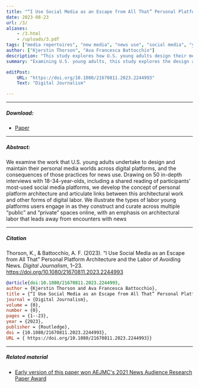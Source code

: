 ```yaml
---
title: "“I Use Social Media as an Escape from All That” Personal Platform Architecture and the Labor of Avoiding News"
date: 2023-08-23
url: /3/
aliases: 
    - /3.html
    - /uploads/3.pdf
tags: ["media repertoires", "new media", "news use", "social media", "youth"]
author: ["Kjerstin Thorson", "Ava Francesca Battocchio"]
description: "This study explores how U.S. young adults design their media worlds across platforms, impacting news use, based on 50 guided interviews on social media." 
summary: "Examining U.S. young adults, this study explores the design and maintenance of personal media across digital platforms and its impact on news use. Through 50 guided interviews using social media, it introduces the concept of personal platform architecture and its relation to digital labor, highlighting how this work often steers users away from news encounters."

editPost:
    URL: "https://doi.org/10.1080/21670811.2023.2244993"
    Text: "Digital Journalism"

---
```


---

##### Download:

- [Paper](/3.pdf)


---

##### Abstract:

We examine the work that U.S. young adults undertake to design and maintain their personal media worlds across digital platforms, and the consequences of those practices for news use. Drawing on 50 in-depth interviews with 18-34-year-olds, including a shared reading of participants’ most-used social media platforms, we develop the concept of personal platform architecture and articulate links between this architectural work and other forms of digital labor. We illustrate the types of labor young platforms users engage in as they construct and curate across multiple “public” and “private” spaces online, with an emphasis on architectural labor that leads away from encounters with news

---

##### Citation

Thorson, K., & Battocchio, A. F. (2023). “I Use Social Media as an Escape from All That” Personal Platform Architecture and the Labor of Avoiding News. *Digital Journalism*, 1–23. https://doi.org/10.1080/21670811.2023.2244993

```BibTeX
@article{doi:10.1080/21670811.2023.2244993,
author = {Kjerstin Thorson and Ava Francesca Battocchio},
title = {“I Use Social Media as an Escape from All That” Personal Platform Architecture and the Labor of Avoiding News},
journal = {Digital Journalism},
volume = {0},
number = {0},
pages = {1--23},
year = {2023},
publisher = {Routledge},
doi = {10.1080/21670811.2023.2244993},
URL = { https://doi.org/10.1080/21670811.2023.2244993}}

```

---

##### Related material

+ [Early version of this paper won AEJMC's 2021 News Audience Research Paper Award](https://aejmcwebsite.wordpress.com/2021-news-audience-research-paper-award-winner/)
